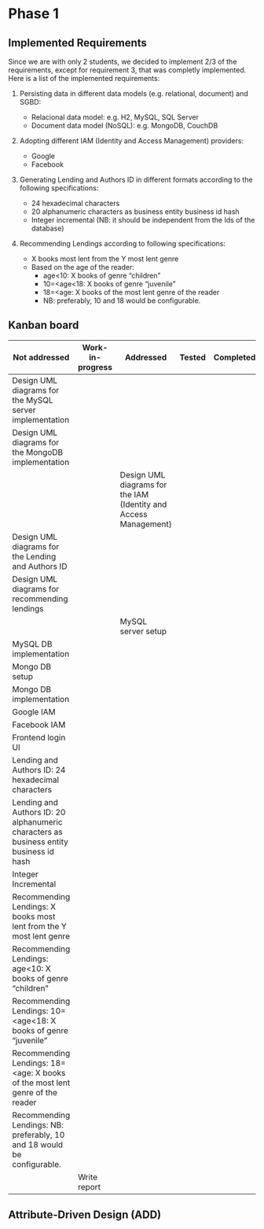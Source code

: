 # Phase 1
## Implemented Requirements
Since we are with only 2 students, we decided to implement 2/3 of the requirements, except for requirement 3, that was completly implemented. Here is a list of the implemented requirements:
1. Persisting data in different data models (e.g. relational, document) and SGBD:
    - Relacional data model: e.g. H2, MySQL, SQL Server
    - Document data model (NoSQL): e.g. MongoDB, CouchDB
   
2. Adopting different IAM (Identity and Access Management) providers:
    - Google
    - Facebook
   
3. Generating Lending and Authors ID in different formats according to the following specifications:
    - 24 hexadecimal characters
    - 20 alphanumeric characters as business entity business id hash
    - Integer incremental (NB: it should be independent from the Ids of the database)
   
4. Recommending Lendings according to following specifications:
    - X books most lent from the Y most lent genre
    - Based on the age of the reader:
      - age<10: X books of genre “children”
      - 10=<age<18: X books of genre “juvenile”
      - 18=<age: X books of the most lent genre of the reader
      - NB: preferably, 10 and 18 would be configurable.

## Kanban board
| Not addressed                                                                          | Work-in-progress | Addressed                                                        | Tested | Completed |
|----------------------------------------------------------------------------------------|------------------|------------------------------------------------------------------|--------|-----------|
| Design UML diagrams for the MySQL server implementation                                |                  |                                                                  |        |           |
| Design UML diagrams for the MongoDB implementation                                     |                  |                                                                  |        |           |
|                                                                                        |                  | Design UML diagrams for the IAM (Identity and Access Management) |        |           |
| Design UML diagrams for the Lending and Authors ID                                     |                  |                                                                  |        |           |
| Design UML diagrams for recommending lendings                                          |                  |                                                                  |        |           |
|                                                                                        |                  | MySQL server setup                                               |        |           |
| MySQL DB implementation                                                                |                  |                                                                  |        |           |
| Mongo DB setup                                                                         |                  |                                                                  |        |           |
| Mongo DB implementation                                                                |                  |                                                                  |        |           |
| Google IAM                                                                             |                  |                                                                  |        |           |
| Facebook IAM                                                                           |                  |                                                                  |        |           |
| Frontend login UI                                                                      |                  |                                                                  |        |           |
| Lending and Authors ID: 24 hexadecimal characters                                      |                  |                                                                  |        |           |
| Lending and Authors ID: 20 alphanumeric characters as business entity business id hash |                  |                                                                  |        |           |
| Integer Incremental                                                                    |                  |                                                                  |        |           |
| Recommending Lendings: X books most lent from the Y most lent genre                    |                  |                                                                  |        |           |
| Recommending Lendings: age<10: X books of genre “children”                             |                  |                                                                  |        |           |
| Recommending Lendings: 10=<age<18: X books of genre “juvenile”                         |                  |                                                                  |        |           |
| Recommending Lendings: 18=<age: X books of the most lent genre of the reader           |                  |                                                                  |        |           |
| Recommending Lendings: NB: preferably, 10 and 18 would be configurable.                |                  |                                                                  |        |           |
|                                                                                        | Write report     |                                                                  |        |           |




## Attribute-Driven Design (ADD)